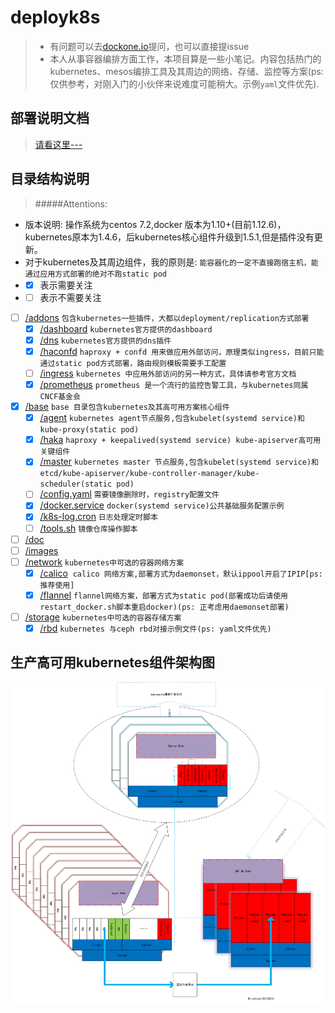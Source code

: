 # deployk8s
> - 有问题可以去[dockone.io](http://dockone.io/people/xwisen)提问，也可以直接提issue
> - 本人从事容器编排方面工作，本项目算是一些小笔记。内容包括热门的kubernetes、mesos编排工具及其周边的网络、存储、监控等方案(ps: 仅供参考，对刚入门的小伙伴来说难度可能稍大。示例`yaml`文件优先).
## 部署说明文档
> [请看这里---](/doc/install.md)
## 目录结构说明
> #####Attentions: 
* 版本说明: 操作系统为centos 7.2,docker 版本为1.10+(目前1.12.6)，kubernetes原本为1.4.6，后kubernetes核心组件升级到1.5.1,但是插件没有更新。
* 对于kubernetes及其周边组件，我的原则是: `能容器化的一定不直接跑宿主机，能通过应用方式部署的绝对不跑static pod`
* - [x] 表示需要关注
* - [ ] 表示不需要关注

- [ ] [/addons](/addons) `包含kubernetes一些插件，大都以deployment/replication方式部署`
  - [x] [/dashboard](/addons/dashboard) `kubernetes官方提供的dashboard`
  - [x] [/dns](/addons/dns) `kubernetes官方提供的dns插件`
  - [x] [/haconfd](/addons/haconfd) `haproxy + confd 用来做应用外部访问，原理类似ingress，目前只能通过static pod方式部署，路由规则模板需要手工配置`
  - [ ] [/ingress](/addons/ingress) `kubernetes 中应用外部访问的另一种方式，具体请参考官方文档`
  - [x] [/prometheus](/addons/prometheus) `prometheus 是一个流行的监控告警工具，与kubernetes同属CNCF基金会`
- [x] [/base](/base) `base 目录包含kubernetes及其高可用方案核心组件`
  - [x] [/agent](/base/agent) `kubernetes agent节点服务,包含kubelet(systemd service)和kube-proxy(static pod)`
  - [x] [/haka](/base/haka) `haproxy + keepalived(systemd service) kube-apiserver高可用关键组件`
  - [x] [/master](/base/master) `kubernetes master 节点服务,包含kubelet(systemd service)和etcd/kube-apiserver/kube-controller-manager/kube-scheduler(static pod)`
  - [ ] [/config.yaml](/base/config.yaml) `需要镜像删除时，registry配置文件`
  - [x] [/docker.service](/base/docker.service) `docker(systemd service)公共基础服务配置示例`
  - [x] [/k8s-log.cron](/base/k8s-log.cron) `日志处理定时脚本`
  - [ ] [/tools.sh](/base/tools.sh) `镜像仓库操作脚本`
- [ ] [/doc](/doc)
- [ ] [/images](/images)
- [ ] [/network](/network) `kubernetes中可选的容器网络方案`
  - [x] [/calico](/network/calico)  `calico 网络方案,部署方式为daemonset，默认ippool开启了IPIP[ps: 推荐使用]`
  - [x] [/flannel](/network/flannel) `flannel网络方案，部署方式为static pod(部署成功后请使用restart_docker.sh脚本重启docker)(ps: 正考虑用daemonset部署)`
- [ ] [/storage](/storage) `kubernetes中可选的容器存储方案`
  - [x] [/rbd](/storage/rbd) `kubernetes 与ceph rbd对接示例文件(ps: yaml文件优先)`
## 生产高可用kubernetes组件架构图
![Architecture](images/Architecture.png)
